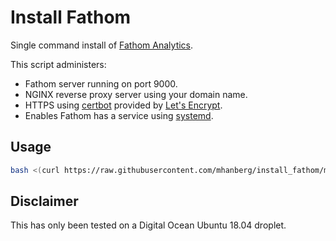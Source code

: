 # Install Fathom

Single command install of [Fathom Analytics](https://github.com/usefathom/fathom).

This script administers:

- Fathom server running on port 9000.
- NGINX reverse proxy server using your domain name.
- HTTPS using [certbot](https://certbot.eff.org/) provided by [Let's Encrypt](https://letsencrypt.org/).
- Enables Fathom has a service using [systemd](https://en.wikipedia.org/wiki/Systemd).

## Usage

```bash
bash <(curl https://raw.githubusercontent.com/mhanberg/install_fathom/master/install_fathom.sh)
```

## Disclaimer

This has only been tested on a Digital Ocean Ubuntu 18.04 droplet.
